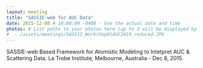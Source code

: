 ```yaml
---
layout: meeting
title: "SASSIE-web for AUC Data"
date: 2015-12-08 # 10:00:00 -0400 - Use the actual date and time
photos: # List paths to your photos here (up to 3 will be displayed by the layout)
#  - /assets/meetings/SASSI2_WorkshopAtAUC2019_reduced.JPG
---
```


SASSIE-web Based Framework for Atomistic Modeling to Intetpret AUC & Scattering Data.
La Trobe Institute, Melbourne, Australia - Dec 8, 2015.